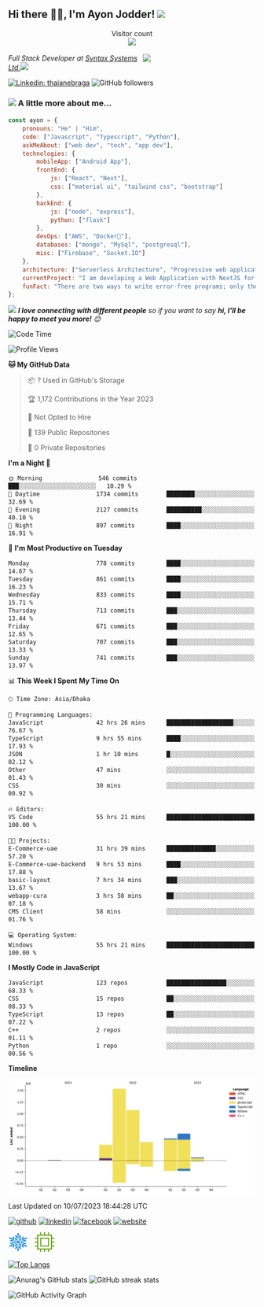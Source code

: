 
<h2>Hi there 👋🏻, I'm Ayon Jodder! <img src="https://media.giphy.com/media/12oufCB0MyZ1Go/giphy.gif" width="50"></h2>

<p align="center"> 
  Visitor count<br>
  <img src="https://profile-counter.glitch.me/AyonJD/count.svg" />
</p>

<img align='right' src="https://media.giphy.com/media/M9gbBd9nbDrOTu1Mqx/giphy.gif" width="230">
<p><em>Full Stack Developer at <a href="#">Syntax Systems Ltd.</a><img src="https://media.giphy.com/media/WUlplcMpOCEmTGBtBW/giphy.gif" width="30"> 
</em></p>

<!-- ![A MERN Stack Developer](https://raw.githubusercontent.com/AyonJD/AyonJD/main/cover.jpg) -->

[![Linkedin: thaianebraga](https://img.shields.io/badge/-ayon-blue?style=flat-square&logo=Linkedin&logoColor=white&link=https://www.linkedin.com/in/ayon-jodder/)](https://www.linkedin.com/in/ayon-jodder/)
![GitHub followers](https://img.shields.io/github/followers/AyonJD?label=Follow&style=social)

### <img src="https://media.giphy.com/media/VgCDAzcKvsR6OM0uWg/giphy.gif" width="50"> A little more about me... 

```javascript
const ayon = {
    pronouns: "He" | "Him",
    code: ["Javascript", "Typescript", "Python"],
    askMeAbout: ["web dev", "tech", "app dev"],
    technologies: {
        mobileApp: ["Android App"],
        frontEnd: {
            js: ["React", "Next"],
            css: ["material ui", "tailwind css", "bootstrap"]
        },
        backEnd: {
            js: ["node", "express"],
            python: ["flask"]
        },
        devOps: ["AWS", "Docker🐳"],
        databases: ["mongo", "MySql", "postgresql"],
        misc: ["Firebase", "Socket.IO"]
    },
    architecture: ["Serverless Architecture", "Progressive web applications", "Single page applications"],
    currentProject: "I am developing a Web Application with NextJS for Syntax Systems Ltd."
    funFact: "There are two ways to write error-free programs; only the third one works"
};
```
<img src="https://media.giphy.com/media/LnQjpWaON8nhr21vNW/giphy.gif" width="60"> <em><b>I love connecting with different people</b> so if you want to say <b>hi, I'll be happy to meet you more!</b> 😊</em>

<!--START_SECTION:waka-->
![Code Time](http://img.shields.io/badge/Code%20Time-365%20hrs%2039%20mins-blue)

![Profile Views](http://img.shields.io/badge/Profile%20Views-39-blue)

**🐱 My GitHub Data** 

> 📦 ? Used in GitHub's Storage 
 > 
> 🏆 1,172 Contributions in the Year 2023
 > 
> 🚫 Not Opted to Hire
 > 
> 📜 139 Public Repositories 
 > 
> 🔑 0 Private Repositories 
 > 
**I'm a Night 🦉** 

```text
🌞 Morning                546 commits         ███░░░░░░░░░░░░░░░░░░░░░░   10.29 % 
🌆 Daytime                1734 commits        ████████░░░░░░░░░░░░░░░░░   32.69 % 
🌃 Evening                2127 commits        ██████████░░░░░░░░░░░░░░░   40.10 % 
🌙 Night                  897 commits         ████░░░░░░░░░░░░░░░░░░░░░   16.91 % 
```
📅 **I'm Most Productive on Tuesday** 

```text
Monday                   778 commits         ████░░░░░░░░░░░░░░░░░░░░░   14.67 % 
Tuesday                  861 commits         ████░░░░░░░░░░░░░░░░░░░░░   16.23 % 
Wednesday                833 commits         ████░░░░░░░░░░░░░░░░░░░░░   15.71 % 
Thursday                 713 commits         ███░░░░░░░░░░░░░░░░░░░░░░   13.44 % 
Friday                   671 commits         ███░░░░░░░░░░░░░░░░░░░░░░   12.65 % 
Saturday                 707 commits         ███░░░░░░░░░░░░░░░░░░░░░░   13.33 % 
Sunday                   741 commits         ███░░░░░░░░░░░░░░░░░░░░░░   13.97 % 
```


📊 **This Week I Spent My Time On** 

```text
🕑︎ Time Zone: Asia/Dhaka

💬 Programming Languages: 
JavaScript               42 hrs 26 mins      ███████████████████░░░░░░   76.67 % 
TypeScript               9 hrs 55 mins       ████░░░░░░░░░░░░░░░░░░░░░   17.93 % 
JSON                     1 hr 10 mins        █░░░░░░░░░░░░░░░░░░░░░░░░   02.12 % 
Other                    47 mins             ░░░░░░░░░░░░░░░░░░░░░░░░░   01.43 % 
CSS                      30 mins             ░░░░░░░░░░░░░░░░░░░░░░░░░   00.92 % 

🔥 Editors: 
VS Code                  55 hrs 21 mins      █████████████████████████   100.00 % 

🐱‍💻 Projects: 
E-Commerce-uae           31 hrs 39 mins      ██████████████░░░░░░░░░░░   57.20 % 
E-Commerce-uae-backend   9 hrs 53 mins       ████░░░░░░░░░░░░░░░░░░░░░   17.88 % 
basic-layout             7 hrs 34 mins       ███░░░░░░░░░░░░░░░░░░░░░░   13.67 % 
webapp-cura              3 hrs 58 mins       ██░░░░░░░░░░░░░░░░░░░░░░░   07.18 % 
CMS Client               58 mins             ░░░░░░░░░░░░░░░░░░░░░░░░░   01.76 % 

💻 Operating System: 
Windows                  55 hrs 21 mins      █████████████████████████   100.00 % 
```

**I Mostly Code in JavaScript** 

```text
JavaScript               123 repos           █████████████████░░░░░░░░   68.33 % 
CSS                      15 repos            ██░░░░░░░░░░░░░░░░░░░░░░░   08.33 % 
TypeScript               13 repos            ██░░░░░░░░░░░░░░░░░░░░░░░   07.22 % 
C++                      2 repos             ░░░░░░░░░░░░░░░░░░░░░░░░░   01.11 % 
Python                   1 repo              ░░░░░░░░░░░░░░░░░░░░░░░░░   00.56 % 
```



**Timeline**

![Lines of Code chart](https://raw.githubusercontent.com/AyonJD/AyonJD/master/assets/bar_graph.png)


 Last Updated on 10/07/2023 18:44:28 UTC
<!--END_SECTION:waka-->


[<img src='https://cdn.jsdelivr.net/npm/simple-icons@3.0.1/icons/github.svg' alt='github' height='40'>](https://github.com/AyonJD)  [<img src='https://cdn.jsdelivr.net/npm/simple-icons@3.0.1/icons/linkedin.svg' alt='linkedin' height='40'>](https://www.linkedin.com/in/ayon-jodder/)  [<img src='https://cdn.jsdelivr.net/npm/simple-icons@3.0.1/icons/facebook.svg' alt='facebook' height='40'>](https://www.facebook.com/ayon.jodder.75)  [<img src='https://cdn.jsdelivr.net/npm/simple-icons@3.0.1/icons/icloud.svg' alt='website' height='40'>](https://ayon-jodder-portfolio.web.app/)  

<a href='https://archiveprogram.github.com/'><img src='https://raw.githubusercontent.com/acervenky/animated-github-badges/master/assets/acbadge.gif' width='40' height='40'></a> <a href='https://docs.github.com/en/developers'><img src='https://raw.githubusercontent.com/acervenky/animated-github-badges/master/assets/devbadge.gif' width='40' height='40'></a> 

[![Top Langs](https://github-readme-stats.vercel.app/api/top-langs/?username=AyonJD&theme=cobalt)](https://github.com/anuraghazra/github-readme-stats)

![Anurag's GitHub stats](https://github-readme-stats.vercel.app/api?username=AyonJD&show_icons=true&theme=cobalt) ![GitHub streak stats](https://github-readme-streak-stats.herokuapp.com/?user=AyonJD&theme=cobalt)  

![GitHub Activity Graph](https://activity-graph.herokuapp.com/graph?username=AyonJD&theme=cobalt)  



